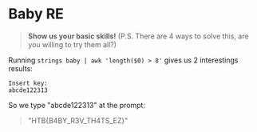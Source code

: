 # Baby RE

> **Show us your basic skills!**
> (P.S. There are 4 ways to solve this, are you willing to try them all?)

Running `strings baby | awk 'length($0) > 8'` gives us 2 interestings results:

```console
Insert key:
abcde122313
```

So we type "abcde122313" at the prompt:

> "HTB{B4BY_R3V_TH4TS_EZ}"
